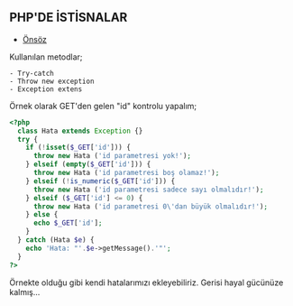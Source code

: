 ## PHP'DE İSTİSNALAR

- [Önsöz](https://github.com/cicekhasan/DersNotlarim)


Kullanılan metodlar;

    - Try-catch
    - Throw new exception
    - Exception extens

Örnek olarak GET'den gelen "id" kontrolu yapalım;

```php
<?php
  class Hata extends Exception {}
  try {
    if (!isset($_GET['id'])) {
      throw new Hata ('id parametresi yok!');
    } elseif (empty($_GET['id'])) {
      throw new Hata ('id parametresi boş olamaz!');
    } elseif (!is_numeric($_GET['id'])) {
      throw new Hata ('id parametresi sadece sayı olmalıdır!');
    } elseif ($_GET['id'] <= 0) {
      throw new Hata ('id parametresi 0\'dan büyük olmalıdır!');
    } else {
      echo $_GET['id'];
    }
  } catch (Hata $e) {
    echo 'Hata: "'.$e->getMessage().'"';
  }
?>
```

Örnekte olduğu gibi kendi hatalarımızı ekleyebiliriz. Gerisi hayal gücünüze kalmış...
